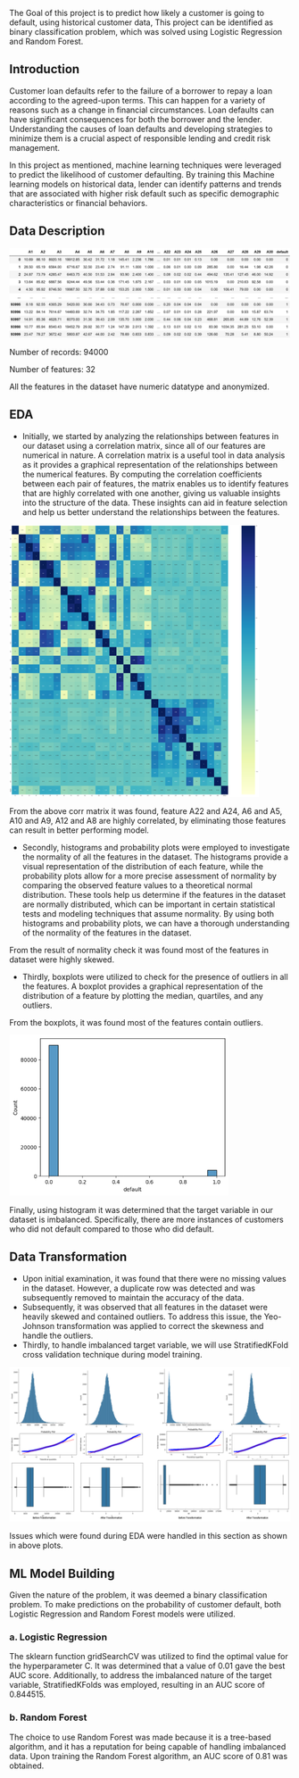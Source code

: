The Goal of this project is to predict how likely a customer is going to default, using historical customer data, This project can be identified as binary classification problem, which was solved using Logistic Regression and Random Forest.

## Introduction

Customer loan defaults refer to the failure of a borrower to repay a loan according to the agreed-upon terms. This can happen for a variety of reasons such as a change in financial circumstances. Loan defaults can have significant consequences for both the borrower and the lender. Understanding the causes of loan defaults and developing strategies to minimize them is a crucial aspect of responsible lending and credit risk management.

In this project as mentioned, machine learning techniques were leveraged to predict the likelihood of customer defaulting. By training this Machine learning models on historical data, lender can identify patterns and trends that are associated with higher risk default such as specific demographic characteristics or financial behaviors.

## Data Description

![alt text](https://github.com/kpola009/Customer-Default-Prediction/blob/main/Images/df.png "Figure 1")

Number of records: 94000

Number of features: 32

All the features in the dataset have numeric datatype and anonymized.

## EDA

- Initially, we started by analyzing the relationships between features in our dataset using a correlation matrix, since all of our features are numerical in nature. A correlation matrix is a useful tool in data analysis as it provides a graphical representation of the relationships between the numerical features. By computing the correlation coefficients between each pair of features, the matrix enables us to identify features that are highly correlated with one another, giving us valuable insights into the structure of the data. These insights can aid in feature selection and help us better understand the relationships between the features.

![alt text](https://github.com/kpola009/Customer-Default-Prediction/blob/main/Images/corr.png "Figure 2")

From the above corr matrix it was found, feature A22 and A24, A6 and A5, A10 and A9, A12 and A8 are highly correlated, by eliminating those features can result in better performing model.

- Secondly, histograms and probability plots were employed to investigate the normality of all the features in the dataset. The histograms provide a visual representation of the distribution of each feature, while the probability plots allow for a more precise assessment of normality by comparing the observed feature values to a theoretical normal distribution. These tools help us determine if the features in the dataset are normally distributed, which can be important in certain statistical tests and modeling techniques that assume normality. By using both histograms and probability plots, we can have a thorough understanding of the normality of the features in the dataset.

From the result of normality check it was found most of the features in dataset were highly skewed.

- Thirdly, boxplots were utilized to check for the presence of outliers in all the features. A boxplot provides a graphical representation of the distribution of a feature by plotting the median, quartiles, and any outliers.

From the boxplots, it was found most of the features contain outliers.

![alt text](https://github.com/kpola009/Customer-Default-Prediction/blob/main/Images/download.png "Figure 3")

Finally, using histogram it was determined that the target variable in our dataset is imbalanced. Specifically, there are more instances of customers who did not default compared to those who did default.

## Data Transformation

- Upon initial examination, it was found that there were no missing values in the dataset. However, a duplicate row was detected and was subsequently removed to maintain the accuracy of the data.
- Subsequently, it was observed that all features in the dataset were heavily skewed and contained outliers. To address this issue, the Yeo-Johnson transformation was applied to correct the skewness and handle the outliers.
- Thirdly, to handle imbalanced target variable, we will use StratifiedKFold cross validation technique during model training.

![alt text](https://github.com/kpola009/Customer-Default-Prediction/blob/main/Images/Drawing7%20(1).png "Figure 3")

Issues which were found during EDA were handled in this section as shown in above plots.

## ML Model Building
Given the nature of the problem, it was deemed a binary classification problem. To make predictions on the probability of customer default, both Logistic Regression and Random Forest models were utilized.

### a. Logistic Regression
The sklearn function gridSearchCV was utilized to find the optimal value for the hyperparameter C. It was determined that a value of 0.01 gave the best AUC score. Additionally, to address the imbalanced nature of the target variable, StratifiedKFolds was employed, resulting in an AUC score of 0.844515.

### b. Random Forest
The choice to use Random Forest was made because it is a tree-based algorithm, and it has a reputation for being capable of handling imbalanced data. Upon training the Random Forest algorithm, an AUC score of 0.81 was obtained.
